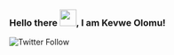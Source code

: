 ### Hello there <img src="https://raw.githubusercontent.com/MartinHeinz/MartinHeinz/master/wave.gif" width="30px">, I am Kevwe Olomu!
![Twitter Follow](https://img.shields.io/twitter/follow/Kevwe_Olomu?style=social)

